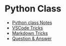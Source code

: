 # Python Class

[](doc/myIcons.md)

* [Python class Notes](doc/python.md)
* [VSCode Tricks](doc/vscodeTricks.md)
* [Markdown Tricks](doc/markdownTricks.md)
* [Question & Answer](doc/q&a.md)